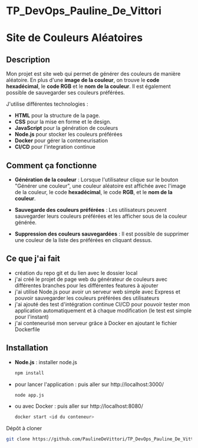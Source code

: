 
# TP_DevOps_Pauline_De_Vittori

# Site de Couleurs Aléatoires

## Description

Mon projet est site web qui permet de générer des couleurs de manière aléatoire. En plus d'une **image de la couleur**, on trouve le **code hexadécimal**, le **code RGB** et le **nom de la couleur**. Il est également possible de sauvegarder ses couleurs préférées.

J'utilise différentes technologies :
- **HTML** pour la structure de la page.
- **CSS** pour la mise en forme et le design.
- **JavaScript** pour la génération de couleurs
- **Node.js** pour stocker les couleurs préférées
- **Docker** pour gérer la conteneurisation
- **CI/CD** pour l'integration continue

## Comment ça fonctionne

- **Génération de la couleur** : Lorsque l'utilisateur clique sur le bouton "Générer une couleur", une couleur aléatoire est affichée avec l'image de la couleur, le code **hexadécimal**, le code **RGB**, et le **nom de la couleur**.

- **Sauvegarde des couleurs préférées** : Les utilisateurs peuvent sauvegarder leurs couleurs préférées et les afficher sous de la couleur générée.

- **Suppression des couleurs sauvegardées** : Il est possible de supprimer une couleur de la liste des préférées en cliquant dessus.

## Ce que j'ai fait

- création du repo git et du lien avec le dossier local
- j'ai créé le projet de page web du générateur de couleurs avec différentes branches pour les différentes features à ajouter
- j'ai utilisé Node.js pour avoir un serveur web simple avec Express et pouvoir sauvegarder les couleurs préférées des utilisateurs
- j'ai ajouté des test d'intégration continue CI/CD pour pouvoir tester mon application automatiquement et à chaque modification (le test est simple pour l'instant)
- j'ai conteneurisé mon serveur grâce à Docker en ajoutant le fichier Dockerfile

## Installation

- **Node.js** : installer node.js
  ```bash
  npm install
  
- pour lancer l'application : puis aller sur http://localhost:3000/
  ```bash
  node app.js


- ou avec Docker : puis aller sur http://localhost:8080/
  ```bash
  docker start <id du conteneur>


Dépôt à cloner
   ```bash
   git clone https://github.com/PaulineDeVittori/TP_DevOps_Pauline_De_Vittori
